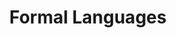 ---
title: "Formal Languages"

categories: ['']

tags: ['Formal', 'Languages']

arwords: 'اللغات المحددة رياضيا'

arexps: []

enwords: ['Formal Languages']

enexps: []

arlexicons: 'ل'

enlexicons: 'F'

authors: ['Ruqayya Roshdy']

translators: ['']

citations: 'العربية والذكاء الاصطناعي'

sources: 'مركز الملك عبدالله بن عبدالعزيز الدولي لخدمة اللغة العربية'

word: "true"

slug: ""
---